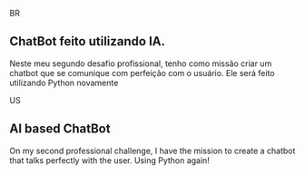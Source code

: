 BR
<h2>ChatBot feito utilizando IA.</h2>
<p>Neste meu segundo desafio profissional, tenho como missão criar um chatbot que se comunique com perfeição com o usuário. Ele será feito utilizando Python novamente</p>

US
<h2>AI based ChatBot</h2>
<p>On my second professional challenge, I have the mission to create a chatbot that talks perfectly with the user. Using Python again!</p>
